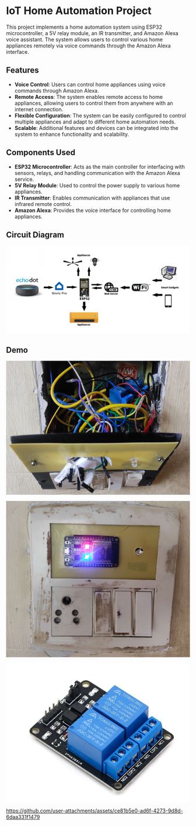 # IoT Home Automation Project

This project implements a home automation system using ESP32 microcontroller, a 5V relay module, an IR transmitter, and Amazon Alexa voice assistant. The system allows users to control various home appliances remotely via voice commands through the Amazon Alexa interface.

## Features

- **Voice Control**: Users can control home appliances using voice commands through Amazon Alexa.
- **Remote Access**: The system enables remote access to home appliances, allowing users to control them from anywhere with an internet connection.
- **Flexible Configuration**: The system can be easily configured to control multiple appliances and adapt to different home automation needs.
- **Scalable**: Additional features and devices can be integrated into the system to enhance functionality and scalability.

## Components Used

- **ESP32 Microcontroller**: Acts as the main controller for interfacing with sensors, relays, and handling communication with the Amazon Alexa service.
- **5V Relay Module**: Used to control the power supply to various home appliances.
- **IR Transmitter**: Enables communication with appliances that use infrared remote control.
- **Amazon Alexa**: Provides the voice interface for controlling home appliances.

## Circuit Diagram

![alt text](demo/image0.png)

## Demo

![alt text](demo/image1.png)

![alt text](demo/image2.png)

![alt text](demo/image3.png)

https://github.com/user-attachments/assets/ce81b5e0-ad6f-4273-9d8d-6daa331f1479
